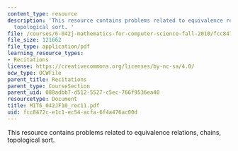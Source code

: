 ```yaml
---
content_type: resource
description: 'This resource contains problems related to equivalence relations, chains,
  topological sort. '
file: /courses/6-042j-mathematics-for-computer-science-fall-2010/fcc8472ce1c1ec54acfa6f4a476ac00d_MIT6_042JF10_rec11.pdf
file_size: 121662
file_type: application/pdf
learning_resource_types:
- Recitations
license: https://creativecommons.org/licenses/by-nc-sa/4.0/
ocw_type: OCWFile
parent_title: Recitations
parent_type: CourseSection
parent_uid: 088adbb7-d512-5527-c5ec-766f9536ea40
resourcetype: Document
title: MIT6_042JF10_rec11.pdf
uid: fcc8472c-e1c1-ec54-acfa-6f4a476ac00d
---
```

This resource contains problems related to equivalence relations, chains, topological sort. 